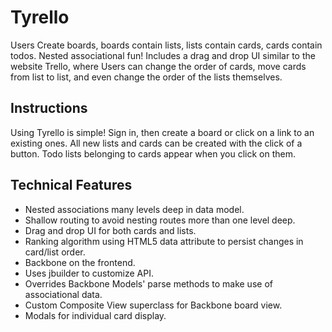 # Tyrello

Users Create boards, boards contain lists, lists contain cards, cards contain todos. Nested associational fun! Includes a drag and drop UI similar to the website Trello, where Users can change the order of cards, move cards from list to list, and even change the order of the lists themselves.

## Instructions

Using Tyrello is simple! Sign in, then create a board or click on a link to an existing ones. All new lists and cards can be created with the click of a button. Todo lists belonging to cards appear when you click on them.

## Technical Features

* Nested associations many levels deep in data model.
* Shallow routing to avoid nesting routes more than one level deep.
* Drag and drop UI for both cards and lists.
* Ranking algorithm using HTML5 data attribute to persist changes in card/list order.
* Backbone on the frontend.
* Uses jbuilder to customize API.
* Overrides Backbone Models' parse methods to make use of associational data.
* Custom Composite View superclass for Backbone board view.
* Modals for individual card display.
